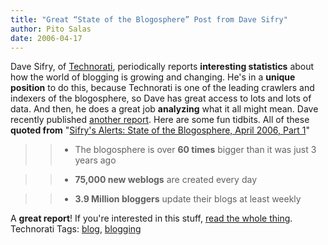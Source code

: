 ```yaml
---
title: "Great “State of the Blogosphere” Post from Dave Sifry"
author: Pito Salas
date: 2006-04-17
---
```




Dave Sifry, of [Technorati](<http://www.technorati.com/>), periodically
reports **interesting statistics** about how the world of blogging is growing
and changing. He's in a **unique position** to do this, because Technorati is
one of the leading crawlers and indexers of the blogosphere, so Dave has great
access to lots and lots of data. And then, he does a great job **analyzing**
what it all might mean. Dave recently published [another
report](<http://www.sifry.com/alerts/archives/000432.html>). Here are some fun
tidbits. All of these **quoted from** "[Sifry's Alerts: State of the
Blogosphere, April 2006, Part
1](<http://www.sifry.com/alerts/archives/000432.html>)"

>>

>>   * The blogosphere is over **60 times** bigger than it was just 3 years
ago

>>   * **75,000 new weblogs** are created every day

>>   * **3.9 Million bloggers** update their blogs at least weekly

>>

A **great report**! If you're interested in this stuff, [read the whole
thing](<http://www.sifry.com/alerts/archives/000432.html>). Technorati Tags:
[blog](<http://www.technorati.com/tag/blog>),
[blogging](<http://www.technorati.com/tag/blogging>)



